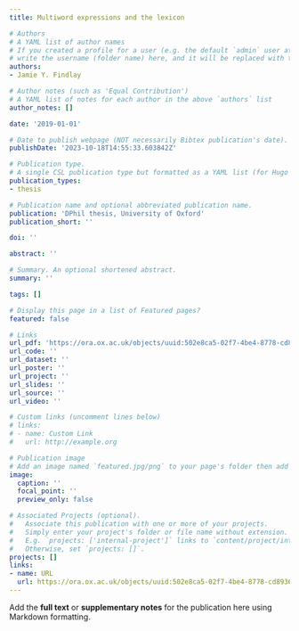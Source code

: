 ```yaml
---
title: Multiword expressions and the lexicon

# Authors
# A YAML list of author names
# If you created a profile for a user (e.g. the default `admin` user at `content/authors/admin/`), 
# write the username (folder name) here, and it will be replaced with their full name and linked to their profile.
authors:
- Jamie Y. Findlay

# Author notes (such as 'Equal Contribution')
# A YAML list of notes for each author in the above `authors` list
author_notes: []

date: '2019-01-01'

# Date to publish webpage (NOT necessarily Bibtex publication's date).
publishDate: '2023-10-18T14:55:33.603842Z'

# Publication type.
# A single CSL publication type but formatted as a YAML list (for Hugo requirements).
publication_types:
- thesis

# Publication name and optional abbreviated publication name.
publication: 'DPhil thesis, University of Oxford'
publication_short: ''

doi: ''

abstract: ''

# Summary. An optional shortened abstract.
summary: ''

tags: []

# Display this page in a list of Featured pages?
featured: false

# Links
url_pdf: 'https://ora.ox.ac.uk/objects/uuid:502e8ca5-02f7-4be4-8778-cd89364ba670/download_file?file_format=application%2Fpdf&safe_filename=findlay-thesis-deposit.pdf&type_of_work=Thesis'
url_code: ''
url_dataset: ''
url_poster: ''
url_project: ''
url_slides: ''
url_source: ''
url_video: ''

# Custom links (uncomment lines below)
# links:
# - name: Custom Link
#   url: http://example.org

# Publication image
# Add an image named `featured.jpg/png` to your page's folder then add a caption below.
image:
  caption: ''
  focal_point: ''
  preview_only: false

# Associated Projects (optional).
#   Associate this publication with one or more of your projects.
#   Simply enter your project's folder or file name without extension.
#   E.g. `projects: ['internal-project']` links to `content/project/internal-project/index.md`.
#   Otherwise, set `projects: []`.
projects: []
links:
- name: URL
  url: https://ora.ox.ac.uk/objects/uuid:502e8ca5-02f7-4be4-8778-cd89364ba670
---
```


Add the **full text** or **supplementary notes** for the publication here using Markdown formatting.
